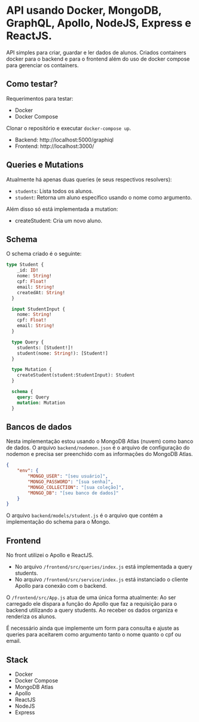 # API usando Docker, MongoDB, GraphQL, Apollo, NodeJS, Express e ReactJS.
API simples para criar, guardar e ler dados de alunos.
Criados containers docker para o backend e para o frontend além do uso de docker compose para gerenciar os containers.

## Como testar?

Requerimentos para testar:
- Docker
- Docker Compose

Clonar o repositório e executar `docker-compose up`.

* Backend: http://localhost:5000/graphiql
* Frontend: http://localhost:3000/

## Queries e Mutations
Atualmente há apenas duas queries (e seus respectivos resolvers): 
* `students`: Lista todos os alunos.
* `student`: Retorna um aluno específico usando o nome como argumento.

Além disso só está implementada a mutation:
* createStudent: Cria um novo aluno.

## Schema
O schema criado é o seguinte:
```graphql
type Student {
    _id: ID!
    nome: String!
    cpf: Float!
    email: String!
    createdAt: String!
  }

  input StudentInput {
    nome: String!
    cpf: Float!
    email: String!
  }

  type Query {
    students: [Student!]!
    student(nome: String!): [Student!]
  }

  type Mutation {
    createStudent(student:StudentInput): Student
  }

  schema {
    query: Query
    mutation: Mutation
  }
```

## Bancos de dados
Nesta implementação estou usando o MongoDB Atlas (nuvem) como banco de dados.
O arquivo `backend/nodemon.json` é o arquivo de configuração do nodemon e precisa ser preenchido com as informações do MongoDB Atlas.
```JSON
{
    "env": {
        "MONGO_USER": "[seu usuário]",
        "MONGO_PASSWORD": "[sua senha]",
        "MONGO_COLLECTION": "[sua coleção]",
        "MONGO_DB": "[seu banco de dados]"
    }
}
```
O arquivo `backend/models/student.js` é o arquivo que contém a implementação do schema para o Mongo.

## Frontend
No front utilizei o Apollo e ReactJS.
* No arquivo `/frontend/src/queries/index.js` está implementada a query students.
* No arquivo `/frontend/src/service/index.js` está instanciado o cliente Apollo para conexão com o backend.

O `/frontend/src/App.js` atua de uma única forma atualmente: Ao ser carregado ele dispara a função do Apollo que faz a requisição para o backend utilizando a query students. Ao receber os dados organiza e renderiza os alunos.

É necessário ainda que implemente um form para consulta e ajuste as queries para aceitarem como argumento tanto o nome quanto o cpf ou email. 


## Stack
* Docker
* Docker Compose
* MongoDB Atlas
* Apollo
* ReactJS
* NodeJS
* Express


